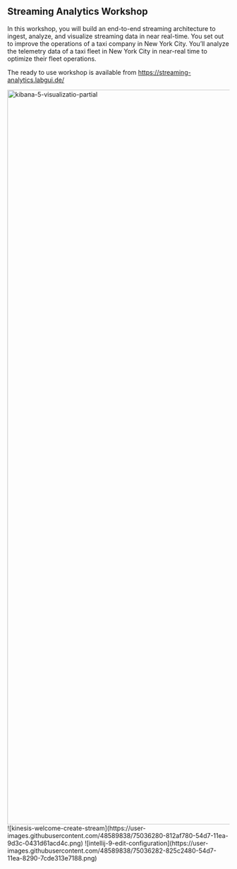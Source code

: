 ## Streaming Analytics Workshop

In this workshop, you will build an end-to-end streaming architecture to ingest, analyze, and visualize streaming data in near real-time. You set out to improve the operations of a taxi company in New York City. You’ll analyze the telemetry data of a taxi fleet in New York City in near-real time to optimize their fleet operations.

The ready to use workshop is available from https://streaming-analytics.labgui.de/

<img width="1665" alt="kibana-5-visualizatio-partial" src="https://user-images.githubusercontent.com/48589838/75036274-7e300700-54d7-11ea-8ef5-b074959a46d3.png">
![kinesis-welcome-create-stream](https://user-images.githubusercontent.com/48589838/75036280-812af780-54d7-11ea-9d3c-0431d61acd4c.png)
![intellij-9-edit-configuration](https://user-images.githubusercontent.com/48589838/75036282-825c2480-54d7-11ea-8290-7cde313e7188.png)
